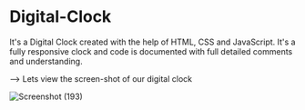# Digital-Clock
It's a Digital Clock created with the help of HTML, CSS and JavaScript. It's a fully responsive clock and code is documented with full detailed comments and understanding.


--> Lets view the screen-shot of our digital clock

![Screenshot (193)](https://user-images.githubusercontent.com/84621641/205439360-40795536-aa41-471c-b1b5-f640b666272a.png)
